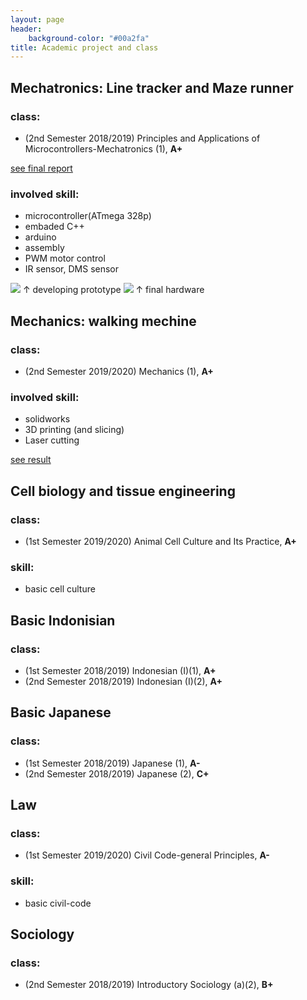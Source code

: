 ```yaml
---
layout: page
header:
    background-color: "#00a2fa"
title: Academic project and class
---
```


## Mechatronics: Line tracker and Maze runner
### class: 
- (2nd Semester 2018/2019) Principles and Applications of Microcontrollers-Mechatronics (1), **A+**

[see final report](https://drive.google.com/file/d/1jkH3s0UiruxpgFFvK7WJk3gC4RAzGuQd/view?usp=sharing)
### involved skill:
- microcontroller(ATmega 328p)
- embaded C++
- arduino
- assembly
- PWM motor control
- IR sensor, DMS sensor

![](https://i.imgur.com/nOpGfZM.jpg)
&uarr; developing prototype
![](https://i.imgur.com/aHJBKKO.png)
&uarr; final hardware


## Mechanics: walking mechine
### class:
-  (2nd Semester 2019/2020) Mechanics (1), **A+**

### involved skill:
- solidworks
- 3D printing (and slicing)
- Laser cutting

[see result](https://drive.google.com/file/d/1BYZLU4yTPGvUJkjnNEjisPtixb3QtqIa/view?usp=sharing)

## Cell biology and tissue engineering
### class:
- (1st Semester 2019/2020) Animal Cell Culture and Its Practice, **A+**

### skill:
- basic cell culture

## Basic Indonisian
### class:
- (1st Semester 2018/2019) Indonesian (I)(1), **A+**
- (2nd Semester 2018/2019) Indonesian (I)(2), **A+**

## Basic Japanese
### class:
- (1st Semester 2018/2019) Japanese (1), **A-**
- (2nd Semester 2018/2019) Japanese (2), **C+**

## Law
### class:
- (1st Semester 2019/2020) Civil Code-general Principles, **A-**

### skill:
- basic civil-code

## Sociology
### class:
- (2nd Semester 2018/2019) Introductory Sociology (a)(2), **B+**